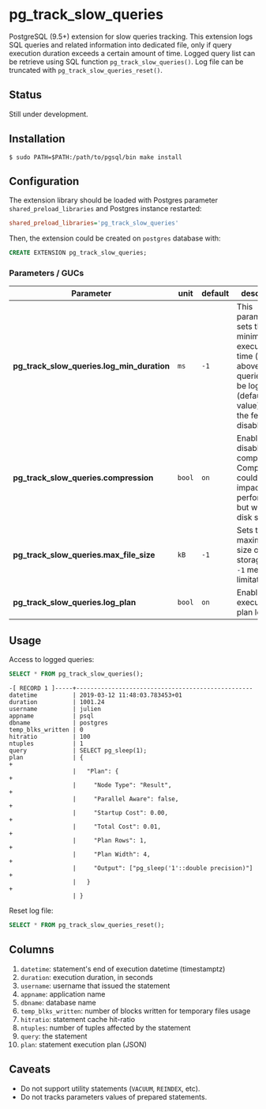 # pg_track_slow_queries

PostgreSQL (9.5+) extension for slow queries tracking. This extension logs SQL queries and related information into dedicated file, only if query execution duration exceeds a certain amount of time. Logged query list can be retrieve using SQL function `pg_track_slow_queries()`. Log file can be truncated with `pg_track_slow_queries_reset()`.


## Status

Still under development.

## Installation

```console
$ sudo PATH=$PATH:/path/to/pgsql/bin make install
```

## Configuration

The extension library should be loaded with Postgres parameter `shared_preload_libraries` and Postgres instance restarted:
```ini
shared_preload_libraries='pg_track_slow_queries'
```

Then, the extension could be created on `postgres` database with:
```SQL
CREATE EXTENSION pg_track_slow_queries;
```

### Parameters / GUCs

| Parameter                                  | unit   | default | description |
|--------------------------------------------|--------|---------|-------------|
| **pg_track_slow_queries.log_min_duration** | `ms`   | `-1`    | This parameter sets the minimum execution time (in ms) above which queries will be logged. `-1` (default value) means the feature is disabled. |
| **pg_track_slow_queries.compression**      | `bool` | `on`    | Enable or disable row compression. Compression could have impacts on performances but will save disk space.                                    |
| **pg_track_slow_queries.max_file_size**    | `kB`   | `-1`    | Sets the maximum size of storage file. `-1` means no limitation.                                                                               |
| **pg_track_slow_queries.log_plan**         | `bool` | `on`    | Enable execution plan logging.                                                                                                                 |

## Usage

Access to logged queries:

```SQL
SELECT * FROM pg_track_slow_queries();
```
```console
-[ RECORD 1 ]-----+--------------------------------------------------
datetime          | 2019-03-12 11:48:03.783453+01
duration          | 1001.24
username          | julien
appname           | psql
dbname            | postgres
temp_blks_written | 0
hitratio          | 100
ntuples           | 1
query             | SELECT pg_sleep(1);
plan              | {                                                   +
                  |   "Plan": {                                         +
                  |     "Node Type": "Result",                          +
                  |     "Parallel Aware": false,                        +
                  |     "Startup Cost": 0.00,                           +
                  |     "Total Cost": 0.01,                             +
                  |     "Plan Rows": 1,                                 +
                  |     "Plan Width": 4,                                +
                  |     "Output": ["pg_sleep('1'::double precision)"]   +
                  |   }                                                 +
                  | }
```

Reset log file:

```SQL
SELECT * FROM pg_track_slow_queries_reset();
```

## Columns

 1. `datetime`: statement's end of execution datetime (timestamptz)
 2. `duration`: execution duration, in seconds
 3. `username`: username that issued the statement
 4. `appname`: application name
 5. `dbname`: database name
 6. `temp_blks_written`: number of blocks written for temporary files usage
 7. `hitratio`: statement cache hit-ratio
 8. `ntuples`: number of tuples affected by the statement
 9. `query`: the statement
 10. `plan`: statement execution plan (JSON)

## Caveats

 * Do not support utility statements (`VACUUM`, `REINDEX`, etc).
 * Do not tracks parameters values of prepared statements.
